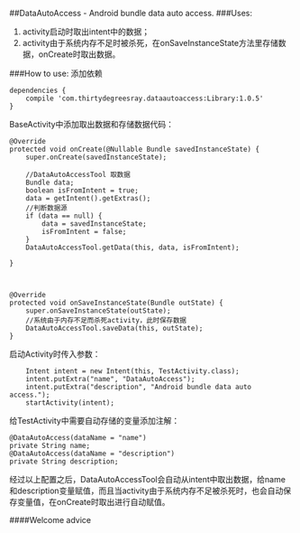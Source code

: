 ##DataAutoAccess - Android bundle data auto access.
###Uses:
1. activity启动时取出intent中的数据；
2. activity由于系统内存不足时被杀死，在onSaveInstanceState方法里存储数据，onCreate时取出数据。

###How to use:
添加依赖

    dependencies {
        compile 'com.thirtydegreesray.dataautoaccess:Library:1.0.5'
    }

BaseActivity中添加取出数据和存储数据代码：

    @Override
    protected void onCreate(@Nullable Bundle savedInstanceState) {
        super.onCreate(savedInstanceState);

        //DataAutoAccessTool 取数据
        Bundle data;
        boolean isFromIntent = true;
        data = getIntent().getExtras();
        //判断数据源
        if (data == null) {
            data = savedInstanceState;
            isFromIntent = false;
        }
        DataAutoAccessTool.getData(this, data, isFromIntent);

    }



    @Override
    protected void onSaveInstanceState(Bundle outState) {
        super.onSaveInstanceState(outState);
        //系统由于内存不足而杀死activity，此时保存数据
        DataAutoAccessTool.saveData(this, outState);
    }

启动Activity时传入参数：
    
        Intent intent = new Intent(this, TestActivity.class);
        intent.putExtra("name", "DataAutoAccess");
        intent.putExtra("description", "Android bundle data auto access.");
        startActivity(intent);
        
给TestActivity中需要自动存储的变量添加注解：

    @DataAutoAccess(dataName = "name")
    private String name;
    @DataAutoAccess(dataName = "description")
    private String description;
    
经过以上配置之后，DataAutoAccessTool会自动从intent中取出数据，给name和description变量赋值，而且当activity由于系统内存不足被杀死时，也会自动保存变量值，在onCreate时取出进行自动赋值。

####Welcome advice



